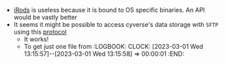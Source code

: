 - [iRods](https://learning.cyverse.org/ds/icommands/) is useless because it is bound to OS specific binaries. An API would be vastly better
- It seems it might be possible to access cyverse's data storage with `SFTP` using this [protocol](https://learning.cyverse.org/ds/sftp/#configuring-public-key-authentication)
	- It works!
	- To get just one file from
	  :LOGBOOK:
	  CLOCK: [2023-03-01 Wed 13:15:57]--[2023-03-01 Wed 13:15:58] =>  00:00:01
	  :END: